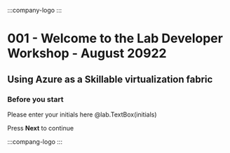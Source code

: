 :::company-logo
:::

# 001 - Welcome to the Lab Developer Workshop - August 20922
## Using Azure as a Skillable virtualization fabric

### Before you start

Please enter your initials here @lab.TextBox(initials)

<!-- Please log on to the virtual machine using the credentials:

> Username: +++@lab.VirtualMachine(Windows10Base).Username+++
> 
> Password: +++@lab.VirtualMachine(Windows10Base).Password+++

-->
Press **Next** to continue


:::compang-logo
:::
